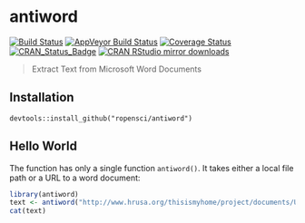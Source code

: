 # antiword

[![Build Status](https://travis-ci.org/ropensci/antiword.svg?branch=master)](https://travis-ci.org/ropensci/antiword)
[![AppVeyor Build Status](https://ci.appveyor.com/api/projects/status/github/ropensci/antiword?branch=master&svg=true)](https://ci.appveyor.com/project/ropensci/antiword)
[![Coverage Status](https://codecov.io/github/ropensci/antiword/coverage.svg?branch=master)](https://codecov.io/github/ropensci/antiword?branch=master)
[![CRAN_Status_Badge](http://www.r-pkg.org/badges/version/antiword)](http://cran.r-project.org/package=antiword)
[![CRAN RStudio mirror downloads](http://cranlogs.r-pkg.org/badges/antiword)](http://cran.r-project.org/web/packages/antiword/index.html)

> Extract Text from Microsoft Word Documents

## Installation

```
devtools::install_github("ropensci/antiword")
```

## Hello World

The function has only a single function `antiword()`. It takes either a local 
file path or a URL to a word document:

```r
library(antiword)
text <- antiword("http://www.hrusa.org/thisismyhome/project/documents/UDHR-PlainEnglishVersion.doc")
cat(text)
```

